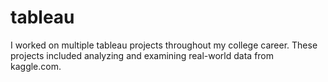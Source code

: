 # tableau
I worked on multiple tableau projects throughout my college career. These projects included analyzing and examining real-world data from kaggle.com.
